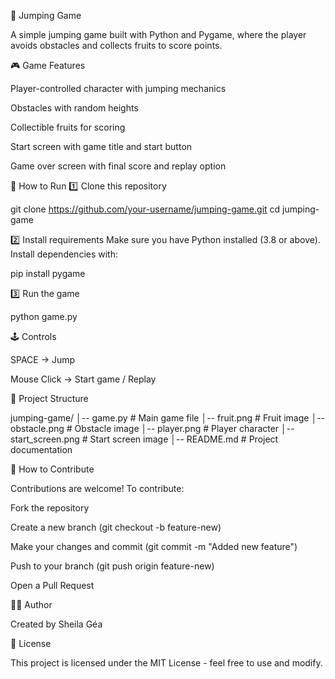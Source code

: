 🍓 Jumping Game

A simple jumping game built with Python and Pygame, where the player avoids obstacles and collects fruits to score points.

🎮 Game Features

Player-controlled character with jumping mechanics

Obstacles with random heights

Collectible fruits for scoring

Start screen with game title and start button

Game over screen with final score and replay option

🚀 How to Run
1️⃣ Clone this repository

git clone https://github.com/your-username/jumping-game.git
cd jumping-game

2️⃣ Install requirements
Make sure you have Python installed (3.8 or above).
Install dependencies with:

pip install pygame

3️⃣ Run the game

python game.py

🕹️ Controls

SPACE → Jump

Mouse Click → Start game / Replay

📂 Project Structure

jumping-game/
│-- game.py          # Main game file
│-- fruit.png        # Fruit image
│-- obstacle.png     # Obstacle image
│-- player.png       # Player character
│-- start_screen.png # Start screen image
│-- README.md        # Project documentation

🤝 How to Contribute

Contributions are welcome! To contribute:

Fork the repository

Create a new branch (git checkout -b feature-new)

Make your changes and commit (git commit -m "Added new feature")

Push to your branch (git push origin feature-new)

Open a Pull Request


🧑‍💻 Author

Created by Sheila Géa

📜 License

This project is licensed under the MIT License - feel free to use and modify.













